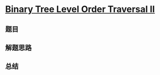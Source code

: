 # [Binary Tree Level Order Traversal II](https://leetcode.com/problems/binary-tree-level-order-traversal-ii/)
## 题目


## 解题思路


## 总结


